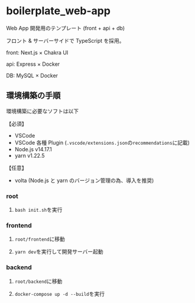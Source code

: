 # boilerplate_web-app

Web App 開発用のテンプレート (front + api + db)

フロント & サーバーサイドで TypeScript を採用。

front: Next.js × Chakra UI

api: Express × Docker

DB: MySQL × Docker

## 環境構築の手順

環境構築に必要なソフトは以下

【必須】

- VSCode
- VSCode 各種 Plugin (`.vscode/extensions.json`の`recommendations`に記載)
- Node.js v14.17.1
- yarn v1.22.5

【任意】

- volta (Node.js と yarn のバージョン管理の為、導入を推奨)

### root

1. `bash init.sh`を実行

### frontend

1. `root/frontend`に移動

2. `yarn dev`を実行して開発サーバー起動

### backend

1. `root/backend`に移動

2. `docker-compose up -d --build`を実行
